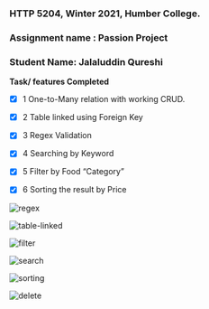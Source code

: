 ### HTTP 5204, Winter 2021, Humber College.
### Assignment name : Passion Project
### Student Name: Jalaluddin Qureshi

**Task/ features Completed**
- [x] 1 One-to-Many relation with working CRUD.
- [x] 2 Table linked using Foreign Key 
- [x] 3 Regex Validation
- [x] 4 Searching by Keyword
- [x] 5 Filter by Food “Category”
- [x] 6 Sorting the result by Price


![regex](https://user-images.githubusercontent.com/58306478/110216087-2e6e7480-7e7b-11eb-9533-0c3a459baf6e.jpg)



![table-linked](https://user-images.githubusercontent.com/58306478/110216135-71c8e300-7e7b-11eb-8cd4-e56fa72f8aab.jpg)



![filter](https://user-images.githubusercontent.com/58306478/110216180-9de46400-7e7b-11eb-9ef6-87381a313c85.jpg)



![search](https://user-images.githubusercontent.com/58306478/110216204-c8ceb800-7e7b-11eb-8571-fa262dbab8f4.jpg)


![sorting](https://user-images.githubusercontent.com/58306478/110216229-eac83a80-7e7b-11eb-941b-0c1c24b5f1fb.jpg)


![delete](https://user-images.githubusercontent.com/58306478/110216321-83f75100-7e7c-11eb-9d21-4a82aaea8c48.jpg)

